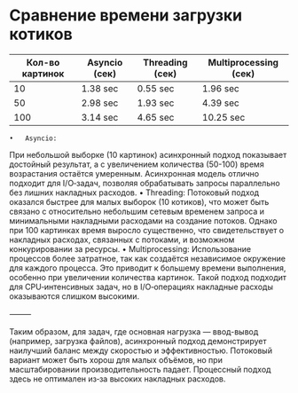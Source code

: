 

# Сравнение времени загрузки котиков

| Кол-во картинок | Asyncio (сек) | Threading (сек) | Multiprocessing (сек) |
|-----------------|----------------|------------------|------------------------|
| 10              |   1.38 sec             |      0.55 sec            |     1.96 sec                   |
| 50              |      2.98 sec          |        1.93 sec          |        4.39 sec                |
| 100             |         3.14 sec       |         4.65 sec         |           10.25 sec             |

	•	Asyncio:
При небольшой выборке (10 картинок) асинхронный подход показывает достойный результат, а с увеличением количества (50-100) время возрастания остаётся умеренным. Асинхронная модель отлично подходит для I/O‑задач, позволяя обрабатывать запросы параллельно без лишних накладных расходов.
	•	Threading:
Потоковый подход оказался быстрее для малых выборок (10 котиков), что может быть связано с относительно небольшим сетевым временем запроса и минимальными накладными расходами на создание потоков. Однако при 100 картинках время выросло существенно, что свидетельствует о накладных расходах, связанных с потоками, и возможном конкурировании за ресурсы.
	•	Multiprocessing:
Использование процессов более затратное, так как создаётся независимое окружение для каждого процесса. Это приводит к большему времени выполнения, особенно при увеличении количества картинок. Такой подход подходит для CPU‑интенсивных задач, но в I/O‑операциях накладные расходы оказываются слишком высокими.

⸻

Таким образом, для задач, где основная нагрузка — ввод-вывод (например, загрузка файлов), асинхронный подход демонстрирует наилучший баланс между скоростью и эффективностью. Потоковый вариант может быть хорош для малых объёмов, но при масштабировании производительность падает. Процессный подход здесь не оптимален из‑за высоких накладных расходов.